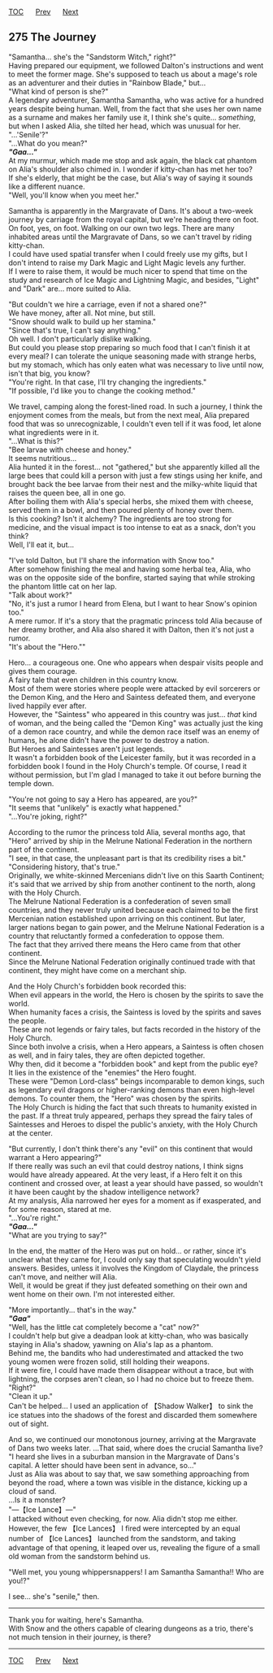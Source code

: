 [TOC](../readme.md)&nbsp;&nbsp;&nbsp;&nbsp;&nbsp;&nbsp;[Prev](chapter0274.md)&nbsp;&nbsp;&nbsp;&nbsp;&nbsp;&nbsp;[Next](chapter0276.md)



## 275 The Journey

"Samantha... she's the "Sandstorm Witch," right?"  
Having prepared our equipment, we followed Dalton's instructions and
went to meet the former mage. She's supposed to teach us about a mage's
role as an adventurer and their duties in "Rainbow Blade," but...  
"What kind of person is she?"  
A legendary adventurer, Samantha Samantha, who was active for a hundred
years despite being human. Well, from the fact that she uses her own
name as a surname and makes her family use it, I think she's quite...
*something*, but when I asked Alia, she tilted her head, which was
unusual for her.  
"...'Senile'?"  
"...What do you mean?"  
***"Gaa..."***  
At my murmur, which made me stop and ask again, the black cat phantom on
Alia's shoulder also chimed in. I wonder if kitty-chan has met her
too?  
If she's elderly, that might be the case, but Alia's way of saying it
sounds like a different nuance.  
"Well, you'll know when you meet her."  
  
Samantha is apparently in the Margravate of Dans. It's about a two-week
journey by carriage from the royal capital, but we're heading there on
foot.  
On foot, yes, on foot. Walking on our own two legs. There are many
inhabited areas until the Margravate of Dans, so we can't travel by
riding kitty-chan.  
I could have used spatial transfer when I could freely use my gifts, but
I don't intend to raise my Dark Magic and Light Magic levels any
further.  
If I were to raise them, it would be much nicer to spend that time on
the study and research of Ice Magic and Lightning Magic, and besides,
"Light" and "Dark" are... more suited to Alia.  
  
"But couldn't we hire a carriage, even if not a shared one?"  
We have money, after all. Not mine, but still.  
"Snow should walk to build up her stamina."  
"Since that's true, I can't say anything."  
Oh well. I don't particularly dislike walking.  
But could you please stop preparing so much food that I can't finish it
at every meal? I can tolerate the unique seasoning made with strange
herbs, but my stomach, which has only eaten what was necessary to live
until now, isn't that big, you know?  
"You're right. In that case, I'll try changing the ingredients."  
"If possible, I'd like you to change the cooking method."  
  
We travel, camping along the forest-lined road. In such a journey, I
think the enjoyment comes from the meals, but from the next meal, Alia
prepared food that was so unrecognizable, I couldn't even tell if it was
food, let alone what ingredients were in it.  
"...What is this?"  
"Bee larvae with cheese and honey."  
It seems nutritious...  
Alia hunted it in the forest... not "gathered," but she apparently
killed all the large bees that could kill a person with just a few
stings using her knife, and brought back the bee larvae from their nest
and the milky-white liquid that raises the queen bee, all in one go.  
After boiling them with Alia's special herbs, she mixed them with
cheese, served them in a bowl, and then poured plenty of honey over
them.  
Is this cooking? Isn't it alchemy? The ingredients are too strong for
medicine, and the visual impact is too intense to eat as a snack, don't
you think?  
Well, I'll eat it, but...  
  
"I've told Dalton, but I'll share the information with Snow too."  
After somehow finishing the meal and having some herbal tea, Alia, who
was on the opposite side of the bonfire, started saying that while
stroking the phantom little cat on her lap.  
"Talk about work?"  
"No, it's just a rumor I heard from Elena, but I want to hear Snow's
opinion too."  
A mere rumor. If it's a story that the pragmatic princess told Alia
because of her dreamy brother, and Alia also shared it with Dalton, then
it's not just a rumor.  
"It's about the "Hero.""  
  
Hero... a courageous one. One who appears when despair visits people and
gives them courage.  
A fairy tale that even children in this country know.  
Most of them were stories where people were attacked by evil sorcerers
or the Demon King, and the Hero and Saintess defeated them, and everyone
lived happily ever after.  
However, the "Saintess" who appeared in this country was just... *that*
kind of woman, and the being called the "Demon King" was actually just
the king of a demon race country, and while the demon race itself was an
enemy of humans, he alone didn't have the power to destroy a nation.  
But Heroes and Saintesses aren't just legends.  
It wasn't a forbidden book of the Leicester family, but it was recorded
in a forbidden book I found in the Holy Church's temple. Of course, I
read it without permission, but I'm glad I managed to take it out before
burning the temple down.  
  
"You're not going to say a Hero has appeared, are you?"  
"It seems that "unlikely" is exactly what happened."  
"...You're joking, right?"  
  
According to the rumor the princess told Alia, several months ago, that
"Hero" arrived by ship in the Melrune National Federation in the
northern part of the continent.  
"I see, in that case, the unpleasant part is that its credibility rises
a bit."  
"Considering history, that's true."  
Originally, we white-skinned Mercenians didn't live on this Saarth
Continent; it's said that we arrived by ship from another continent to
the north, along with the Holy Church.  
The Melrune National Federation is a confederation of seven small
countries, and they never truly united because each claimed to be the
first Mercenian nation established upon arriving on this continent. But
later, larger nations began to gain power, and the Melrune National
Federation is a country that reluctantly formed a confederation to
oppose them.  
The fact that they arrived there means the Hero came from that other
continent.  
Since the Melrune National Federation originally continued trade with
that continent, they might have come on a merchant ship.  
  
And the Holy Church's forbidden book recorded this:  
When evil appears in the world, the Hero is chosen by the spirits to
save the world.  
When humanity faces a crisis, the Saintess is loved by the spirits and
saves the people.  
These are not legends or fairy tales, but facts recorded in the history
of the Holy Church.  
Since both involve a crisis, when a Hero appears, a Saintess is often
chosen as well, and in fairy tales, they are often depicted together.  
Why then, did it become a "forbidden book" and kept from the public
eye?  
It lies in the existence of the "enemies" the Hero fought.  
These were "Demon Lord-class" beings incomparable to demon kings, such
as legendary evil dragons or higher-ranking demons than even high-level
demons. To counter them, the "Hero" was chosen by the spirits.  
The Holy Church is hiding the fact that such threats to humanity existed
in the past. If a threat truly appeared, perhaps they spread the fairy
tales of Saintesses and Heroes to dispel the public's anxiety, with the
Holy Church at the center.  
  
"But currently, I don't think there's any "evil" on this continent that
would warrant a Hero appearing?"  
If there really was such an evil that could destroy nations, I think
signs would have already appeared. At the very least, if a Hero felt it
on this continent and crossed over, at least a year should have passed,
so wouldn't it have been caught by the shadow intelligence network?  
At my analysis, Alia narrowed her eyes for a moment as if exasperated,
and for some reason, stared at me.  
"...You're right."  
***"Gaa..."***  
"What are you trying to say?"  
  
In the end, the matter of the Hero was put on hold... or rather, since
it's unclear what they came for, I could only say that speculating
wouldn't yield answers. Besides, unless it involves the Kingdom of
Claydale, the princess can't move, and neither will Alia.  
Well, it would be great if they just defeated something on their own and
went home on their own. I'm not interested either.  
  
"More importantly... that's in the way."  
***"Gaa"***  
"Well, has the little cat completely become a "cat" now?"  
I couldn't help but give a deadpan look at kitty-chan, who was basically
staying in Alia's shadow, yawning on Alia's lap as a phantom.  
Behind me, the bandits who had underestimated and attacked the two young
women were frozen solid, still holding their weapons.  
If it were fire, I could have made them disappear without a trace, but
with lightning, the corpses aren't clean, so I had no choice but to
freeze them.  
"Right?"  
"Clean it up."  
Can't be helped... I used an application of 【Shadow Walker】 to sink
the ice statues into the shadows of the forest and discarded them
somewhere out of sight.  
  
And so, we continued our monotonous journey, arriving at the Margravate
of Dans two weeks later. ...That said, where does the crucial Samantha
live?  
"I heard she lives in a suburban mansion in the Margravate of Dans's
capital. A letter should have been sent in advance, so..."  
Just as Alia was about to say that, we saw something approaching from
beyond the road, where a town was visible in the distance, kicking up a
cloud of sand.  
...Is it a monster?  
"―【Ice Lance】―"  
I attacked without even checking, for now. Alia didn't stop me either.  
However, the few 【Ice Lances】 I fired were intercepted by an equal
number of 【Ice Lances】 launched from the sandstorm, and taking
advantage of that opening, it leaped over us, revealing the figure of a
small old woman from the sandstorm behind us.  
  
"Well met, you young whippersnappers! I am Samantha Samantha!! Who are
you!?"  
  
I see... she's "senile," then.  

------------------------------------------------------------------------

Thank you for waiting, here's Samantha.  
With Snow and the others capable of clearing dungeons as a trio, there's
not much tension in their journey, is there?  


---
[TOC](../readme.md)&nbsp;&nbsp;&nbsp;&nbsp;&nbsp;&nbsp;[Prev](chapter0274.md)&nbsp;&nbsp;&nbsp;&nbsp;&nbsp;&nbsp;[Next](chapter0276.md)

